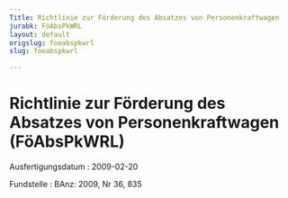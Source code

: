 ```yaml
---
Title: Richtlinie zur Förderung des Absatzes von Personenkraftwagen
jurabk: FöAbsPkWRL
layout: default
origslug: foeabspkwrl
slug: foeabspkwrl

---
```


# Richtlinie zur Förderung des Absatzes von Personenkraftwagen (FöAbsPkWRL)

Ausfertigungsdatum
:   2009-02-20

Fundstelle
:   BAnz: 2009, Nr 36, 835

